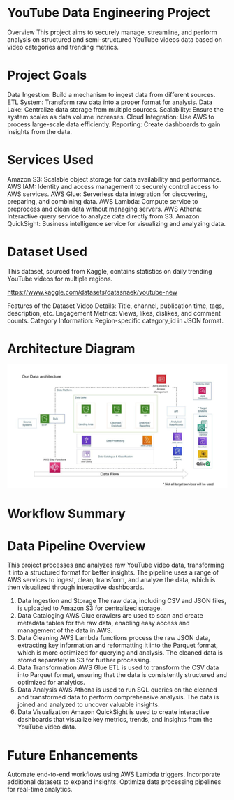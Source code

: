 # YouTube Data Engineering Project
Overview
This project aims to securely manage, streamline, and perform analysis on structured and semi-structured YouTube videos data based on video categories and trending metrics.

# Project Goals
Data Ingestion: Build a mechanism to ingest data from different sources.
ETL System: Transform raw data into a proper format for analysis.
Data Lake: Centralize data storage from multiple sources.
Scalability: Ensure the system scales as data volume increases.
Cloud Integration: Use AWS to process large-scale data efficiently.
Reporting: Create dashboards to gain insights from the data.

# Services Used
Amazon S3: Scalable object storage for data availability and performance.
AWS IAM: Identity and access management to securely control access to AWS services.
AWS Glue: Serverless data integration for discovering, preparing, and combining data.
AWS Lambda: Compute service to preprocess and clean data without managing servers.
AWS Athena: Interactive query service to analyze data directly from S3.
Amazon QuickSight: Business intelligence service for visualizing and analyzing data.

# Dataset Used
This dataset, sourced from Kaggle, contains statistics on daily trending YouTube videos for multiple regions.

https://www.kaggle.com/datasets/datasnaek/youtube-new

Features of the Dataset
Video Details: Title, channel, publication time, tags, description, etc.
Engagement Metrics: Views, likes, dislikes, and comment counts.
Category Information: Region-specific category_id in JSON format.

# Architecture Diagram
![Architecture Diagram](./architecture.jpeg)

# Workflow Summary

# Data Pipeline Overview
This project processes and analyzes raw YouTube video data, transforming it into a structured format for better insights. The pipeline uses a range of AWS services to ingest, clean, transform, and analyze the data, which is then visualized through interactive dashboards.

1. Data Ingestion and Storage
The raw data, including CSV and JSON files, is uploaded to Amazon S3 for centralized storage.
2. Data Cataloging
AWS Glue crawlers are used to scan and create metadata tables for the raw data, enabling easy access and management of the data in AWS.
3. Data Cleaning
AWS Lambda functions process the raw JSON data, extracting key information and reformatting it into the Parquet format, which is more optimized for querying and analysis.
The cleaned data is stored separately in S3 for further processing.
4. Data Transformation
AWS Glue ETL is used to transform the CSV data into Parquet format, ensuring that the data is consistently structured and optimized for analytics.
5. Data Analysis
AWS Athena is used to run SQL queries on the cleaned and transformed data to perform comprehensive analysis. The data is joined and analyzed to uncover valuable insights.
6. Data Visualization
Amazon QuickSight is used to create interactive dashboards that visualize key metrics, trends, and insights from the YouTube video data.

# Future Enhancements
Automate end-to-end workflows using AWS Lambda triggers.
Incorporate additional datasets to expand insights.
Optimize data processing pipelines for real-time analytics.
